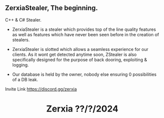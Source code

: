 ## ZerxiaStealer, The beginning.
C++ &amp; C# Stealer.

* ZerxiaStealer is a stealer which provides top of the line quality features as well as features which have never been seen before in the creation of stealers.

* ZerxiaStealer is slotted which allows a seamless experience for our clients. As it wont get detected anytime soon, ZStealer is also specifically designed for the purpose of back dooring, exploiting & logging.

* Our database is held by the owner, nobody else ensuring 0 possibilities of a DB leak.

Invite Link https://discord.gg/zerxia

<h1 align="center"> Zerxia ??/?/2024 </h1> <br>
<p align="center">
  <a href="[discord server](https://discord.gg/zerxia)">

